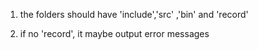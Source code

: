 1. the folders should have 'include','src' ,'bin' and 'record'

2. if no 'record', it maybe output error messages


